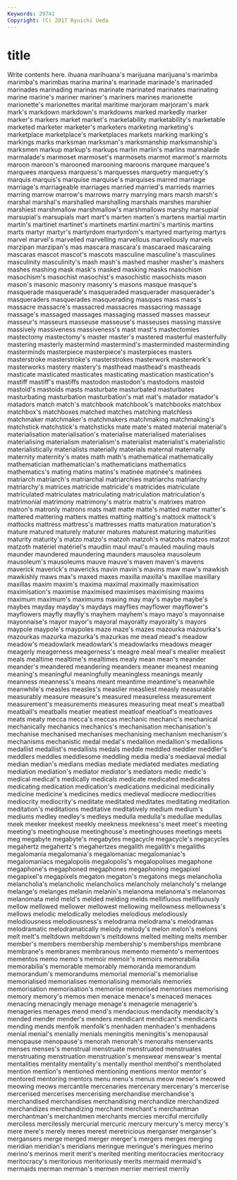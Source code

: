 ```yaml
---
Keywords: 29741 
Copyright: (C) 2017 Ryuichi Ueda
---
```


# title

Write contents here.
ihuana marihuana's marijuana marijuana's marimba marimba's
marimbas marina marina's marinade marinade's marinaded marinades marinading marinas marinate
marinated marinates marinating marine marine's mariner mariner's mariners marines marionette
marionette's marionettes marital maritime marjoram marjoram's mark mark's markdown markdown's
markdowns marked markedly marker marker's markers market market's marketability marketability's
marketable marketed marketer marketer's marketers marketing marketing's marketplace marketplace's marketplaces
markets marking marking's markings marks marksman marksman's marksmanship marksmanship's marksmen
markup markup's markups marlin marlin's marlins marmalade marmalade's marmoset marmoset's
marmosets marmot marmot's marmots maroon maroon's marooned marooning maroons marquee
marquee's marquees marquess marquess's marquesses marquetry marquetry's marquis marquis's marquise
marquise's marquises marred marriage marriage's marriageable marriages married married's marrieds
marries marring marrow marrow's marrows marry marrying mars marsh marsh's
marshal marshal's marshalled marshalling marshals marshes marshier marshiest marshmallow marshmallow's
marshmallows marshy marsupial marsupial's marsupials mart mart's marten marten's martens
martial martin martin's martinet martinet's martinets martini martini's martinis martins
marts martyr martyr's martyrdom martyrdom's martyred martyring martyrs marvel marvel's
marvelled marvelling marvellous marvellously marvels marzipan marzipan's mas mascara mascara's
mascaraed mascaraing mascaras mascot mascot's mascots masculine masculine's masculines masculinity
masculinity's mash mash's mashed masher masher's mashers mashes mashing mask
mask's masked masking masks masochism masochism's masochist masochist's masochistic masochists
mason mason's masonic masonry masonry's masons masque masque's masquerade masquerade's
masqueraded masquerader masquerader's masqueraders masquerades masquerading masques mass mass's massacre
massacre's massacred massacres massacring massage massage's massaged massages massaging massed
masses masseur masseur's masseurs masseuse masseuse's masseuses massing massive massively
massiveness massiveness's mast mast's mastectomies mastectomy mastectomy's master master's mastered
masterful masterfully mastering masterly mastermind mastermind's masterminded masterminding masterminds masterpiece
masterpiece's masterpieces masters masterstroke masterstroke's masterstrokes masterwork masterwork's masterworks mastery
mastery's masthead masthead's mastheads masticate masticated masticates masticating mastication mastication's
mastiff mastiff's mastiffs mastodon mastodon's mastodons mastoid mastoid's mastoids masts
masturbate masturbated masturbates masturbating masturbation masturbation's mat mat's matador matador's
matadors match match's matchbook matchbook's matchbooks matchbox matchbox's matchboxes matched
matches matching matchless matchmaker matchmaker's matchmakers matchmaking matchmaking's matchstick matchstick's
matchsticks mate mate's mated material material's materialisation materialisation's materialise materialised
materialises materialising materialism materialism's materialist materialist's materialistic materialistically materialists materially
materials maternal maternally maternity maternity's mates math math's mathematical mathematically
mathematician mathematician's mathematicians mathematics mathematics's mating matins matins's matinée matinée's
matinées matriarch matriarch's matriarchal matriarchies matriarchs matriarchy matriarchy's matrices matricide
matricide's matricides matriculate matriculated matriculates matriculating matriculation matriculation's matrimonial matrimony
matrimony's matrix matrix's matrixes matron matron's matronly matrons mats matt
matte matte's matted matter matter's mattered mattering matters mattes matting
matting's mattock mattock's mattocks mattress mattress's mattresses matts maturation maturation's
mature matured maturely maturer matures maturest maturing maturities maturity maturity's
matzo matzo's matzoh matzoh's matzohs matzos matzot matzoth matériel matériel's
maudlin maul maul's mauled mauling mauls maunder maundered maundering maunders
mausolea mausoleum mausoleum's mausoleums mauve mauve's maven maven's mavens maverick
maverick's mavericks mavin mavin's mavins maw maw's mawkish mawkishly maws
max's maxed maxes maxilla maxilla's maxillae maxillary maxillas maxim maxim's
maxima maximal maximally maximisation maximisation's maximise maximised maximises maximising maxims
maximum maximum's maximums maxing may may's maybe maybe's maybes mayday
mayday's maydays mayflies mayflower mayflower's mayflowers mayfly mayfly's mayhem mayhem's
mayo mayo's mayonnaise mayonnaise's mayor mayor's mayoral mayoralty mayoralty's mayors
maypole maypole's maypoles maze maze's mazes mazourka mazourka's mazourkas mazurka
mazurka's mazurkas me mead mead's meadow meadow's meadowlark meadowlark's meadowlarks
meadows meager meagerly meagerness meagerness's meagre meal meal's mealier mealiest
meals mealtime mealtime's mealtimes mealy mean mean's meander meander's meandered
meandering meanders meaner meanest meaning meaning's meaningful meaningfully meaningless meanings
meanly meanness meanness's means meant meantime meantime's meanwhile meanwhile's measles
measles's measlier measliest measly measurable measurably measure measure's measured measureless
measurement measurement's measurements measures measuring meat meat's meatball meatball's meatballs
meatier meatiest meatloaf meatloaf's meatloaves meats meaty mecca mecca's meccas
mechanic mechanic's mechanical mechanically mechanics mechanics's mechanisation mechanisation's mechanise mechanised
mechanises mechanising mechanism mechanism's mechanisms mechanistic medal medal's medallion medallion's
medallions medallist medallist's medallists medals meddle meddled meddler meddler's meddlers
meddles meddlesome meddling media media's mediaeval medial median median's medians
medias mediate mediated mediates mediating mediation mediation's mediator mediator's mediators
medic medic's medical medical's medically medicals medicate medicated medicates medicating
medication medication's medications medicinal medicinally medicine medicine's medicines medics medieval
mediocre mediocrities mediocrity mediocrity's meditate meditated meditates meditating meditation meditation's
meditations meditative meditatively medium medium's mediums medley medley's medleys medulla
medulla's medullae medullas meek meeker meekest meekly meekness meekness's meet
meet's meeting meeting's meetinghouse meetinghouse's meetinghouses meetings meets meg megabyte
megabyte's megabytes megacycle megacycle's megacycles megahertz megahertz's megahertzes megalith megalith's
megaliths megalomania megalomania's megalomaniac megalomaniac's megalomaniacs megalopolis megalopolis's megalopolises megaphone
megaphone's megaphoned megaphones megaphoning megapixel megapixel's megapixels megaton megaton's megatons
megs melancholia melancholia's melancholic melancholics melancholy melancholy's melange melange's melanges
melanin melanin's melanoma melanoma's melanomas melanomata meld meld's melded melding
melds mellifluous mellifluously mellow mellowed mellower mellowest mellowing mellowness mellowness's
mellows melodic melodically melodies melodious melodiously melodiousness melodiousness's melodrama melodrama's
melodramas melodramatic melodramatically melody melody's melon melon's melons melt melt's
meltdown meltdown's meltdowns melted melting melts member member's members membership
membership's memberships membrane membrane's membranes membranous memento memento's mementoes mementos
memo memo's memoir memoir's memoirs memorabilia memorabilia's memorable memorably memoranda
memorandum memorandum's memorandums memorial memorial's memorialise memorialised memorialises memorialising memorials
memories memorisation memorisation's memorise memorised memorises memorising memory memory's memos
men menace menace's menaced menaces menacing menacingly menage menage's menagerie
menagerie's menageries menages mend mend's mendacious mendacity mendacity's mended mender
mender's menders mendicant mendicant's mendicants mending mends menfolk menfolk's menhaden
menhaden's menhadens menial menial's menially menials meningitis meningitis's menopausal menopause
menopause's menorah menorah's menorahs menservants menses menses's menstrual menstruate menstruated
menstruates menstruating menstruation menstruation's menswear menswear's mental mentalities mentality mentality's
mentally menthol menthol's mentholated mention mention's mentioned mentioning mentions mentor
mentor's mentored mentoring mentors menu menu's menus meow meow's meowed
meowing meows mercantile mercenaries mercenary mercenary's mercerise mercerised mercerises mercerising
merchandise merchandise's merchandised merchandises merchandising merchandize merchandized merchandizes merchandizing merchant
merchant's merchantman merchantman's merchantmen merchants mercies merciful mercifully merciless mercilessly
mercurial mercuric mercury mercury's mercy mercy's mere mere's merely meres
merest meretricious merganser merganser's mergansers merge merged merger merger's mergers
merges merging meridian meridian's meridians meringue meringue's meringues merino merino's
merinos merit merit's merited meriting meritocracies meritocracy meritocracy's meritorious meritoriously
merits mermaid mermaid's mermaids merman merman's mermen merrier merriest merrily
